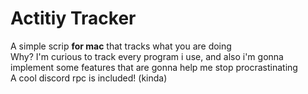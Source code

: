 # Actitiy Tracker
A simple scrip **for mac** that tracks what you are doing<br>
Why? I'm curious to track every program i use, and also i'm gonna implement some features that are gonna help me stop procrastinating<br>
A cool discord rpc is included! (kinda)